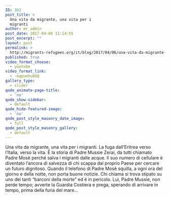 ```yaml
---
ID: 362
post_title: >
  Una vita da migrante, una vita per i
  migranti
author: mr_admin
post_date: 2017-04-06 11:14:55
post_excerpt: ""
layout: post
permalink: >
  http://migrants-refugees.org/it/blog/2017/04/06/una-vita-da-migrante-una-vita-per-i-migranti/
published: true
video_format_choose:
  - youtube
video_format_link:
  - -eqpuehubQQ
gallery_type:
  - slider
qode_animate-page-title:
  - 'no'
qode_show-sidebar:
  - default
qode_hide-featured-image:
  - 'no'
qode_post_style_masonry_date_image:
  - full
qode_post_style_masonry_gallery:
  - default
---
```

Una vita da migrante, una vita per i migranti. La fuga dall’Eritrea verso l’Italia, verso la vita. È la storia di Padre <span class="highlightNode">Mussie</span> Zerai, da tutti chiamato Padre Mosè perché salva i migranti dalle acque. Il suo numero di cellulare è diventato l’ancora di salvezza di chi scappa dal proprio Paese per cercare un futuro dignitoso. Quando il telefono di Padre Mosè squilla, a ogni ora del giorno e della notte, non porta buone notizie. Chi chiama si trova stipato su uno dei tanti “barconi della morte” ed è in pericolo. Lui, Padre <span class="highlightNode">Mussie</span>, non perde tempo; avverte la Guardia Costiera e prega, sperando di arrivare in tempo, prima della furia del mare...

&nbsp;